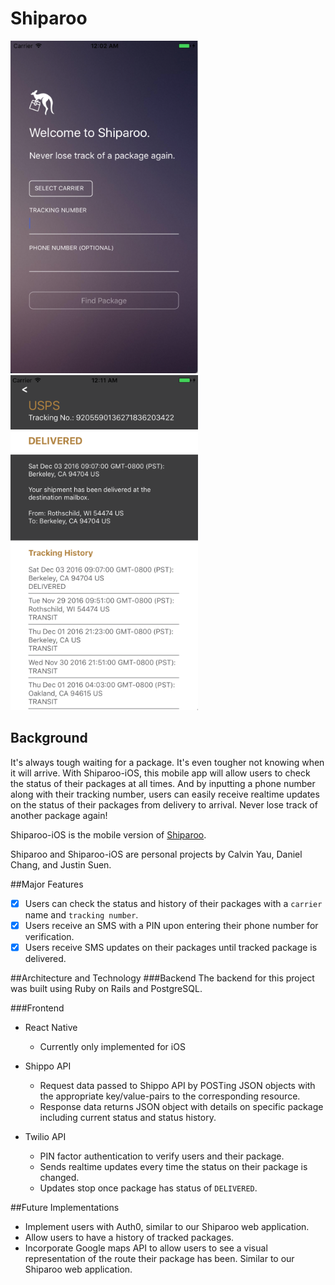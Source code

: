 # Shiparoo

<img src="https://github.com/justinsuen/shiparoo-ios/blob/master/docs/form.png" width="300">
<img src="https://github.com/justinsuen/shiparoo-ios/blob/master/docs/show.png" width="300">

## Background

It's always tough waiting for a package. It's even tougher not knowing when it will arrive. With Shiparoo-iOS, this mobile app will allow users to check the status of their packages at all times. And by inputting a phone number along with their tracking number, users can easily receive realtime updates on the status of their packages from delivery to arrival. Never lose track of another package again!

Shiparoo-iOS is the mobile version of [Shiparoo](https://github.com/DanielLChang/Shiparoo).

Shiparoo and Shiparoo-iOS are personal projects by Calvin Yau, Daniel Chang, and Justin Suen.

##Major Features
- [x] Users can check the status and history of their packages with a `carrier` name and `tracking number`.
- [x] Users receive an SMS with a PIN upon entering their phone number for verification.
- [x] Users receive SMS updates on their packages until tracked package is delivered.

##Architecture and Technology
###Backend
The backend for this project was built using Ruby on Rails and PostgreSQL.

###Frontend
- React Native
  - Currently only implemented for iOS

- Shippo API
  - Request data passed to Shippo API by POSTing JSON objects with the appropriate key/value-pairs to the corresponding resource.
  - Response data returns JSON object with details on specific package including current status and status history.

- Twilio API
  - PIN factor authentication to verify users and their package.
  - Sends realtime updates every time the status on their package is changed.
  - Updates stop once package has status of `DELIVERED`.

##Future Implementations
- Implement users with Auth0, similar to our Shiparoo web application.
- Allow users to have a history of tracked packages.
- Incorporate Google maps API to allow users to see a visual representation of the route their package has been. Similar to our Shiparoo web application.

